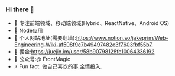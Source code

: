 ### Hi there 👋

<!--
**JakePrim/JakePrim** is a ✨ _special_ ✨ repository because its `README.md` (this file) appears on your GitHub profile.

Here are some ideas to get you started:

- 🔭 I’m currently working on ...
- 🌱 I’m currently learning ...
- 👯 I’m looking to collaborate on ...
- 🤔 I’m looking for help with ...
- 💬 Ask me about ...
- 📫 How to reach me: ...
- 😄 Pronouns: ...
- ⚡ Fun fact: ...
-->

- 🔭 专注前端领域、移动端领域(Hybrid、ReactNative、Android OS)
- 🌱 Node应用
- 👯 个人网站地址(需要翻墙):https://www.notion.so/jakeprim/Web-Engineering-Wiki-af508f9c7b49497482e3f7603fbf55b7
- 💬 掘金:https://juejin.im/user/58b90798128fe10064336192
- 🤔 公众号:@ FrontMagic
- ⚡ Fun fact: 做自己喜欢的事,全情投入.

